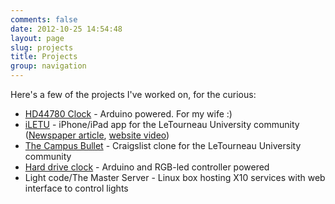 ```yaml
---
comments: false
date: 2012-10-25 14:54:48
layout: page
slug: projects
title: Projects
group: navigation
---
```


Here's a few of the projects I've worked on, for the curious:

* [HD44780 Clock](https://www.facebook.com/media/set/?set=a.10151969518160478.881366.703125477&type=1&l=c29f4f8aa8) - Arduino powered.  For my wife :)
* [iLETU](http://itunes.apple.com/us/app/iletu/id522153564?mt=8) - iPhone/iPad app for the LeTourneau University community ([Newspaper article](http://letuyellowjacket.org/2012/04/04/tech-review-iletu-app/), [website video](http://www.letu.edu/highlights/DustinMasters.html))
* [The Campus Bullet](http://campusbullet.net) - Craigslist clone for the LeTourneau University community
* [Hard drive clock](http://www.youtube.com/watch?v=xKsd4JKchQU) - Arduino and RGB-led controller powered
* Light code/The Master Server - Linux box hosting X10 services with web interface to control lights
